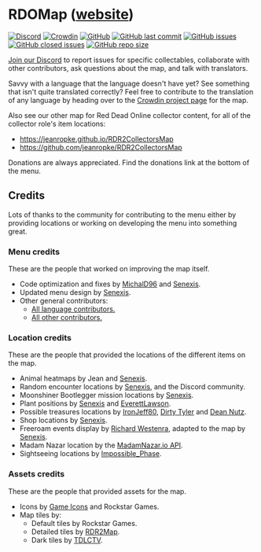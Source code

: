 # RDOMap ([website](https://jeanropke.github.io/RDOMap/))
[![Discord](https://img.shields.io/discord/631510938016677889?label=discord)](https://discord.gg/HkU6ugT) [![Crowdin](https://badges.crowdin.net/rdr2rdomap/localized.svg)](https://crowdin.com/project/rdr2rdomap) [![GitHub](https://img.shields.io/github/license/jeanropke/RDOMap)](https://github.com/jeanropke/RDOMap/blob/master/LICENSE) [![GitHub last commit](https://img.shields.io/github/last-commit/jeanropke/RDOMap)](https://github.com/jeanropke/RDOMap/commits/master) [![GitHub issues](https://img.shields.io/github/issues-raw/jeanropke/RDOMap)](https://github.com/jeanropke/RDOMap/issues) [![GitHub closed issues](https://img.shields.io/github/issues-closed-raw/jeanropke/RDOMap)](https://github.com/jeanropke/RDOMap/issues) [![GitHub repo size](https://img.shields.io/github/repo-size/jeanropke/RDOMap)](https://github.com/jeanropke/RDOMap)


[Join our Discord](https://discord.gg/HkU6ugT) to report issues for specific collectables, collaborate with other contributors, ask questions about the map, and talk with translators.

Savvy with a language that the language doesn't have yet? See something that isn't quite translated correctly? Feel free to contribute to the translation of any language by heading over to the [Crowdin project page](https://crowdin.com/project/rdr2rdomap) for the map.

Also see our other map for Red Dead Online collector content, for all of the collector role's item locations:
- https://jeanropke.github.io/RDR2CollectorsMap
- https://github.com/jeanropke/RDR2CollectorsMap

Donations are always appreciated. Find the donations link at the bottom of the menu.

## Credits
Lots of thanks to the community for contributing to the menu either by providing locations or working on developing the menu into something great.

### Menu credits
These are the people that worked on improving the map itself.

- Code optimization and fixes by [MichalD96](https://github.com/MichalD96) and [Senexis](https://github.com/Senexis).
- Updated menu design by [Senexis](https://github.com/Senexis).
- Other general contributors:
    * [All language contributors.](https://github.com/jeanropke/RDOMap/blob/master/langs/README.md)
    * [All other contributors.](https://github.com/jeanropke/RDOMap/graphs/contributors)

### Location credits
These are the people that provided the locations of the different items on the map.

- Animal heatmaps by Jean and [Senexis](https://github.com/Senexis).
- Random encounter locations by [Senexis](https://github.com/Senexis), and the Discord community.
- Moonshiner Bootlegger mission locations by [Senexis](https://github.com/Senexis).
- Plant positions by [Senexis](https://github.com/Senexis) and [EverettLawson](https://github.com/EverettLawson).
- Possible treasures locations by [IronJeff80](https://github.com/IronJeff80), [Dirty Tyler](https://www.youtube.com/channel/UC3LdKFizyou1RfkkmDUUVsg) and [Dean Nutz](https://www.youtube.com/channel/UCBSYrZQsPndOm-zckXNUItw).
- Shop locations by [Senexis](https://github.com/Senexis).
- Freeroam events display by [Richard Westenra](https://www.richardwestenra.com/rdr2-free-roam-event-schedule), adapted to the map by [Senexis](https://github.com/Senexis).
- Madam Nazar location by the [MadamNazar.io API](https://madamnazar.io/).
- Sightseeing locations by [Impossible_Phase](https://reddit.com/u/Impossible_Phase).

### Assets credits
These are the people that provided assets for the map.

- Icons by [Game Icons](https://game-icons.net/) and Rockstar Games.
- Map tiles by:
    * Default tiles by Rockstar Games.
    * Detailed tiles by [RDR2Map](https://rdr2map.com/).
    * Dark tiles by [TDLCTV](https://github.com/TDLCTV).
